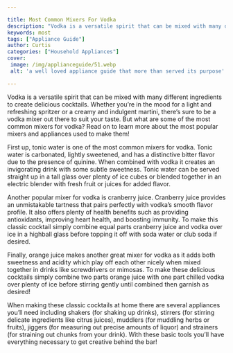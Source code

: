 ```yaml
---

title: Most Common Mixers For Vodka
description: "Vodka is a versatile spirit that can be mixed with many different ingredients to create delicious cocktails. Whether you’re in the...keep reading to learn"
keywords: most
tags: ["Appliance Guide"]
author: Curtis
categories: ["Household Appliances"]
cover: 
 image: /img/applianceguide/51.webp
 alt: 'a well loved appliance guide that more than served its purpose'

---
```


Vodka is a versatile spirit that can be mixed with many different ingredients to create delicious cocktails. Whether you’re in the mood for a light and refreshing spritzer or a creamy and indulgent martini, there’s sure to be a vodka mixer out there to suit your taste. But what are some of the most common mixers for vodka? Read on to learn more about the most popular mixers and appliances used to make them!

First up, tonic water is one of the most common mixers for vodka. Tonic water is carbonated, lightly sweetened, and has a distinctive bitter flavor due to the presence of quinine. When combined with vodka it creates an invigorating drink with some subtle sweetness. Tonic water can be served straight up in a tall glass over plenty of ice cubes or blended together in an electric blender with fresh fruit or juices for added flavor.

Another popular mixer for vodka is cranberry juice. Cranberry juice provides an unmistakable tartness that pairs perfectly with vodka’s smooth flavor profile. It also offers plenty of health benefits such as providing antioxidants, improving heart health, and boosting immunity. To make this classic cocktail simply combine equal parts cranberry juice and vodka over ice in a highball glass before topping it off with soda water or club soda if desired.

Finally, orange juice makes another great mixer for vodka as it adds both sweetness and acidity which play off each other nicely when mixed together in drinks like screwdrivers or mimosas. To make these delicious cocktails simply combine two parts orange juice with one part chilled vodka over plenty of ice before stirring gently until combined then garnish as desired! 

When making these classic cocktails at home there are several appliances you’ll need including shakers (for shaking up drinks), stirrers (for stirring delicate ingredients like citrus juices), muddlers (for muddling herbs or fruits), jiggers (for measuring out precise amounts of liquor) and strainers (for straining out chunks from your drink). With these basic tools you’ll have everything necessary to get creative behind the bar!

